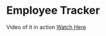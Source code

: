 # Employee Tracker


Video of it in action [Watch Here](https://drive.google.com/file/d/1Bp7IFOu8LSCl2gkDrv6DCY5XTJrRzYoN/view?usp=sharing)